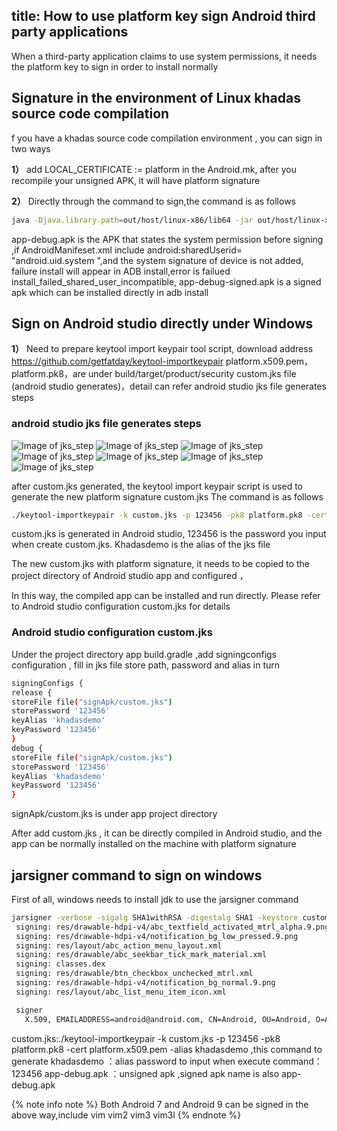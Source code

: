 title: How to use platform key sign Android third party applications
---

When a third-party application claims to use system permissions, it needs the platform key to sign in order to install normally

## Signature in the environment of Linux khadas source code compilation
f you have a khadas source code compilation environment , you can sign in two ways

**1）** add LOCAL_CERTIFICATE := platform in the Android.mk, after you recompile your unsigned APK, it will have platform signature

**2）** Directly through the command to sign,the command is as follows
```sh
java -Djava.library.path=out/host/linux-x86/lib64 -jar out/host/linux-x86/framework/signapk.jar build/target/product/security/platform.x509.pem build/target/product/security/platform.pk8 app-debug.apk app-debug-signed.apk

```

app-debug.apk is the APK that states the system permission before signing ,if AndroidManifeset.xml include android:sharedUserid= "android.uid.system ",and the system signature of device is not added, failure install will appear in ADB install,error is failued install_failed_shared_user_incompatible, app-debug-signed.apk is a signed apk which can be installed directly in adb install

## Sign on Android studio directly under Windows

**1）** Need to prepare keytool import keypair tool script, download address https://github.com/getfatday/keytool-importkeypair
platform.x509.pem，platform.pk8，are under build/target/product/security
custom.jks file (android studio generates)，detail can refer android studio jks file generates steps
### android studio jks file generates steps
![Image of jks_step](/android/images/vim3/step1.png)
![Image of jks_step](/android/images/vim3/step2.png)
![Image of jks_step](/android/images/vim3/step3.png)
![Image of jks_step](/android/images/vim3/step4.png)
![Image of jks_step](/android/images/vim3/step5.png)
![Image of jks_step](/android/images/vim3/step6.png)
![Image of jks_step](/android/images/vim3/step7.png)

after custom.jks generated, the keytool import keypair script is used to generate the new platform signature custom.jks The command is as follows
```sh
./keytool-importkeypair -k custom.jks -p 123456 -pk8 platform.pk8 -cert platform.x509.pem -alias khadasdemo

```

custom.jks is generated in Android studio, 123456 is the password you input when create custom.jks. Khadasdemo is the alias of the jks file

The new custom.jks with platform signature, it needs to be copied to the project directory of Android studio app and configured ，

In this way, the compiled app can be installed and run directly. Please refer to Android studio configuration custom.jks for details

###  Android studio configuration custom.jks

Under the project directory app build.gradle ,add signingconfigs configuration , fill in jks file store path, password and alias in turn
```sh
signingConfigs { 
release { 
storeFile file("signApk/custom.jks") 
storePassword '123456'
keyAlias 'khadasdemo'
keyPassword '123456'
} 
debug { 
storeFile file("signApk/custom.jks") 
storePassword '123456'
keyAlias 'khadasdemo'
keyPassword '123456'
} 
```
signApk/custom.jks is under app project directory

After add custom.jks , it can be directly compiled in Android studio, and the app can be normally installed on the machine with platform signature

## jarsigner command to sign on windows
First of all, windows needs to install jdk to use the jarsigner command
```sh
jarsigner -verbose -sigalg SHA1withRSA -digestalg SHA1 -keystore custom.jks app-debug.apk khadasdemo
 signing: res/drawable-hdpi-v4/abc_textfield_activated_mtrl_alpha.9.png
 signing: res/drawable-hdpi-v4/notification_bg_low_pressed.9.png
 signing: res/layout/abc_action_menu_layout.xml
 signing: res/drawable/abc_seekbar_tick_mark_material.xml
 signing: classes.dex
 signing: res/drawable/btn_checkbox_unchecked_mtrl.xml
 signing: res/drawable-hdpi-v4/notification_bg_normal.9.png
 signing: res/layout/abc_list_menu_item_icon.xml

 signer
   X.509, EMAILADDRESS=android@android.com, CN=Android, OU=Android, O=Android, L=Mountain View, ST=California, C=US

```
custom.jks:./keytool-importkeypair -k custom.jks -p 123456 -pk8 platform.pk8 -cert platform.x509.pem -alias khadasdemo ,this command to generate
khadasdemo ：alias
password to input when execute command：123456
app-debug.apk ：unsigned apk ,signed apk name is also app-debug.apk

{% note info note %}
Both Android 7 and Android 9 can be signed in the above way,include vim vim2 vim3 vim3l
{% endnote %}

